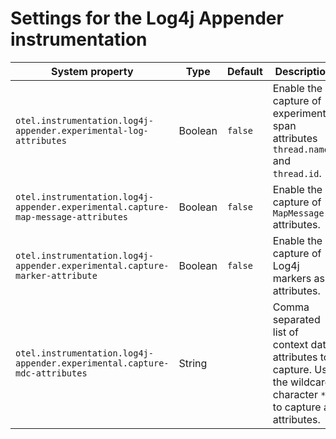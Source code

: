 # Settings for the Log4j Appender instrumentation

| System property                                                                    | Type    | Default | Description                                                                                                           |
| ---------------------------------------------------------------------------------- | ------- | ------- | --------------------------------------------------------------------------------------------------------------------- |
| `otel.instrumentation.log4j-appender.experimental-log-attributes`                  | Boolean | `false` | Enable the capture of experimental span attributes `thread.name` and `thread.id`.                                     |
| `otel.instrumentation.log4j-appender.experimental.capture-map-message-attributes`  | Boolean | `false` | Enable the capture of `MapMessage` attributes.                                                                        |
| `otel.instrumentation.log4j-appender.experimental.capture-marker-attribute`        | Boolean | `false` | Enable the capture of Log4j markers as attributes.                                                                    |
| `otel.instrumentation.log4j-appender.experimental.capture-mdc-attributes` | String  |         | Comma separated list of context data attributes to capture. Use the wildcard character `*` to capture all attributes. |

[source code attributes]: https://github.com/open-telemetry/semantic-conventions/blob/main/docs/general/attributes.md#source-code-attributes
